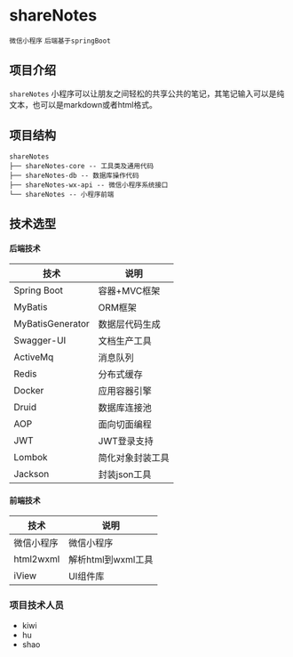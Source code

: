 # shareNotes

` 微信小程序 ` `后端基于springBoot`

## 项目介绍

`shareNotes` 小程序可以让朋友之间轻松的共享公共的笔记，其笔记输入可以是纯文本，也可以是markdown或者html格式。
## 项目结构
``` 
shareNotes
├── shareNotes-core -- 工具类及通用代码
├── shareNotes-db -- 数据库操作代码
├── shareNotes-wx-api -- 微信小程序系统接口
└── shareNotes -- 小程序前端
```


## 技术选型

#### 后端技术

技术 | 说明 | 
----|----|
Spring Boot | 容器+MVC框架 |
MyBatis | ORM框架  | 
MyBatisGenerator | 数据层代码生成 | 
Swagger-UI | 文档生产工具 | 
ActiveMq | 消息队列 | 
Redis | 分布式缓存 | 
Docker | 应用容器引擎 | 
Druid | 数据库连接池 | 
AOP | 面向切面编程 |
JWT | JWT登录支持 | 
Lombok | 简化对象封装工具 | 
Jackson | 封装json工具 | 

#### 前端技术

技术 | 说明 | 
----|----|
微信小程序 | 微信小程序 |
html2wxml | 解析html到wxml工具 | 
iView | UI组件库 | 


### 项目技术人员
- kiwi
- hu
- shao